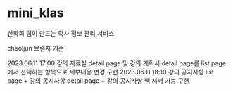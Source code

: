 # mini_klas

산학회 팀이 만드는 학사 정보 관리 서비스

cheoljun 브랜치 기준

2023.06.11 17:00 강의 자료실 detail page 및 강의 계획서 detail page를 list page에서 선택하는 항목으로 세부내용 변경 구현
2023.06.11 18:10 강의 공지사항 list page + 강의 공지사항 detail page + 강의 공지사항 백 서버 기능 구현
